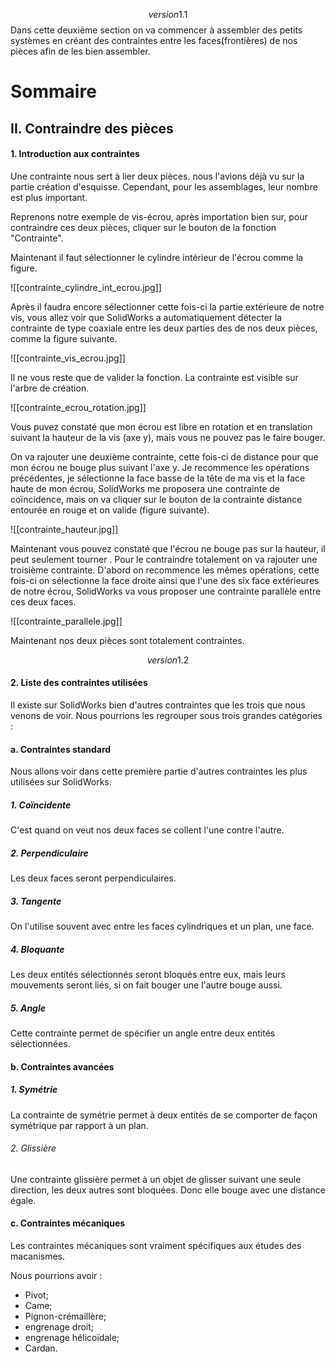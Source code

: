 $$version 1.1$$
Dans cette deuxième section on va commencer à assembler des petits systèmes en créant des contraintes entre les faces(frontières) de nos pièces afin de les bien assembler.

# Sommaire

## II. Contraindre des pièces

#### 1. Introduction aux contraintes

Une contrainte nous sert à lier deux pièces. nous l'avions déjà vu sur la partie création d'esquisse. Cependant, pour les assemblages, leur nombre est plus important.

Reprenons notre exemple de vis-écrou, après importation bien sur, pour contraindre ces deux pièces, cliquer sur le bouton de la fonction "Contrainte".

Maintenant il faut sélectionner le cylindre intérieur de l'écrou comme la figure.

![[contrainte_cylindre_int_ecrou.jpg]]

Après il faudra encore sélectionner cette fois-ci la partie extérieure de notre vis, vous allez voir que SolidWorks a automatiquement détecter la contrainte de type coaxiale entre les deux parties des de nos deux pièces, comme la figure suivante.

![[contrainte_vis_ecrou.jpg]]

Il ne vous reste que de valider la fonction. La contrainte est visible sur l'arbre de création.

![[contrainte_ecrou_rotation.jpg]]

Vous puvez constaté que mon écrou est libre en rotation et en translation suivant la hauteur de la vis (axe y), mais vous ne pouvez pas le faire bouger.


On va rajouter une deuxième contrainte, cette fois-ci de distance pour que mon écrou ne bouge plus suivant l'axe y.
Je recommence les opérations précédentes, je sélectionne la face basse de la tête de ma vis et la face haute de mon écrou, SolidWorks me proposera une contrainte de coïncidence, mais on va cliquer sur le bouton de la contrainte distance entourée en rouge et on valide (figure suivante).

![[contrainte_hauteur.jpg]]

Maintenant vous pouvez constaté que l'écrou ne bouge pas sur la hauteur, il peut seulement tourner . Pour le contraindre totalement on va rajouter une troisième contrainte. 
D'abord on recommence les mêmes opérations, cette fois-ci on sélectionne la face droite ainsi que l'une des six face extérieures de notre écrou, SolidWorks va vous proposer une contrainte parallèle entre ces deux faces.

![[contrainte_parallele.jpg]]

Maintenant nos deux pièces sont totalement contraintes.


$$version 1.2$$
#### 2. Liste des contraintes utilisées 

Il existe sur SolidWorks bien d'autres contraintes que les trois que nous venons de voir. Nous pourrions les regrouper sous trois grandes catégories : 

#### a. Contraintes standard

Nous allons voir dans cette première partie d'autres contraintes les plus utilisées sur SolidWorks.

##### 1. Coïncidente
C'est quand on veut nos deux faces se collent l'une contre l'autre.


##### 2. Perpendiculaire

Les deux faces seront perpendiculaires.


##### 3. Tangente

On l'utilise souvent avec entre les faces cylindriques et un plan, une face. 

##### 4. Bloquante 

Les deux entités sélectionnés seront bloqués entre eux, mais leurs mouvements seront liés, si on fait bouger une l'autre bouge aussi.

##### 5. Angle 

Cette contrainte permet de spécifier un angle entre deux entités sélectionnées.

#### b. Contraintes avancées 

##### 1. Symétrie
La contrainte de symétrie permet à deux entités de se comporter de façon symétrique par rapport à un plan.


###### 2. Glissière 

Une contrainte  glissière permet à un objet de glisser suivant une seule direction, les deux autres sont bloquées. Donc elle bouge avec une distance égale.

#### c. Contraintes mécaniques 

Les contraintes mécaniques sont vraiment spécifiques aux études des macanismes. 

Nous pourrions avoir : 
- Pivot; 
- Came; 
- Pignon-crémaillère; 
- engrenage droit; 
- engrenage hélicoïdale; 
- Cardan.
